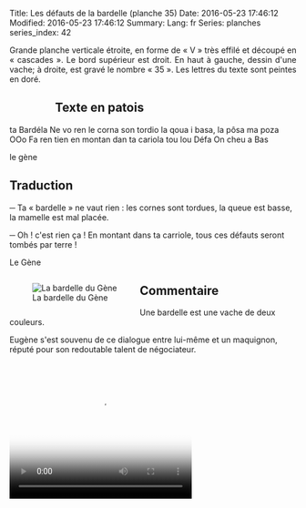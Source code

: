 Title: Les défauts de la bardelle (planche 35)
Date: 2016-05-23 17:46:12
Modified: 2016-05-23 17:46:12
Summary: 
Lang: fr
Series: planches
series_index: 42

<p style="text-align:justify;">Grande planche verticale étroite, en
forme de « V » très effilé et découpé en « cascades ». Le bord
supérieur est droit. En haut à gauche, dessin d'une vache; à droite,
est gravé le nombre « 35 ». Les lettres du texte sont peintes en
doré.</p>

<figure class="image-block" style="float: left;">
  <img alt="" src="{static}/images/planche_35.png">
  <figcaption style="max-width: 142px"></figcaption>
</figure>

## Texte en patois

ta Bardéla Ne vo ren le corna son tordio la qoua i basa, la pôsa ma
poza OOo Fa ren tien en montan dan ta cariola tou lou Défa On cheu a
Bas

le gène

## Traduction

─ Ta « bardelle » ne vaut rien : les cornes sont tordues, la queue est
  basse, la mamelle est mal placée.

─ Oh !  c'est rien ça ! En montant dans ta carriole, tous ces défauts
  seront tombés par terre !

Le Gène

<figure class="image-block" style="float: left;">
  <img alt="La bardelle du Gène" src="{static}/images/planche_35_dessin.png">
  <figcaption style="max-width: 480px">La bardelle du Gène</figcaption>
</figure>

## Commentaire

Une bardelle est une vache de deux couleurs.

Eugène s'est souvenu de ce dialogue entre lui-même et un maquignon,
réputé pour son redoutable talent de négociateur.

<video width="320" height="240" controls
  poster="{static}/images/thumbnails/video_35-2.jpg">
  <source src="https://d1njpgd0ygatdn.cloudfront.net/video_35-2.mp4" type="video/mp4">
</video>
